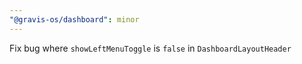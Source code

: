 ```yaml
---
"@gravis-os/dashboard": minor
---
```


Fix bug where `showLeftMenuToggle` is `false` in `DashboardLayoutHeader`
